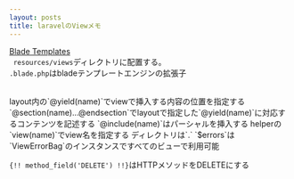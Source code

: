 ```yaml
---
layout: posts
title: laravelのViewメモ 
---
```

[Blade Templates](https://laravel.com/docs/5.2/blade)  
` resources/views`ディレクトリに配置する。  
`.blade.php`はbladeテンプレートエンジンの拡張子  

<br>
layout内の`@yield(name)`でviewで挿入する内容の位置を指定する  
`@section(name)...@endsection`でlayoutで指定した`@yield(name)`に対応するコンテンツを記述する  
`@include(name)`はパーシャルを挿入する  
helperの`view(name)`でview名を指定する  
ディレクトリは`.`  
`$errors`は`ViewErrorBag`のインスタンスですべてのビューで利用可能  

`{!! method_field('DELETE') !!}`はHTTPメソッドをDELETEにする  
